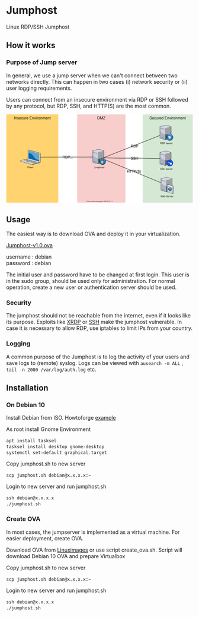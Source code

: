 # Jumphost
Linux RDP/SSH Jumphost 

## How it works
### Purpose of Jump server

In general, we use a jump server when we can't connect between two networks directly. This can happen in two cases (i) network security or (ii) user logging requirements. 

Users can connect from an insecure environment via RDP or SSH followed by any protocol, but RDP, SSH, and HTTP(S) are the most common.  

![jumphost](https://raw.githubusercontent.com/coolappz/jumphost/main/jumphost.svg)


## Usage

The easiest way is to download OVA and deploy it in your virtualization. 

[Jumphost-v1.0.ova](https://download.coolappz.net/Jumphost-v1.0.ova)

 username : debian  
 password : debian  
 
 The initial user and password have to be changed at first login. This user is in the sudo group, should be used only for administration. For normal operation, create a new user or authentication server should be used. 

### Security 

The jumphost should not be reachable from the internet, even if it looks like its purpose.  Exploits like [XRDP](https://www.cvedetails.com/vulnerability-list/vendor_id-8982/Xrdp.html) or [SSH](https://www.cvedetails.com/vulnerability-list/vendor_id-97/product_id-585/Openbsd-Openssh.html) make the jumphost vulnerable. In case it is necessary to allow RDP, use iptables to limit IPs from your country.

### Logging

A common purpose of the Jumphost is to log the activity of your users and save logs to (remote) syslog. Logs can be viewed with `ausearch -m ALL` , `tail -n 2000 /var/log/auth.log` etc.

## Installation

### On Debian 10

Install Debian from ISO. Howtoforge [example](https://www.howtoforge.com/tutorial/debian-minimal-server/)

As root install Gnome Environment 

    apt install tasksel
    tasksel install desktop gnome-desktop
    systemctl set-default graphical.target

Copy jumphost.sh to new server 

    scp jumphost.sh debian@x.x.x.x:~  

Login to new server and run jumphost.sh

    ssh debian@x.x.x.x
    ./jumphost.sh

### Create OVA 

In most cases, the jumpserver is implemented as a virtual machine. For easier deployment, create OVA. 

Download OVA from [Linuximages](https://www.linuxvmimages.com/images/debian-10/) or use script create_ova.sh. Script will download Debian 10 OVA and prepare Virtualbox

Copy jumphost.sh to new server 

    scp jumphost.sh debian@x.x.x.x:~  

Login to new server and run jumphost.sh

    ssh debian@x.x.x.x
    ./jumphost.sh



